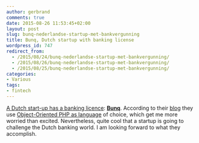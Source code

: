 ```yaml
---
author: gerbrand
comments: true
date: 2015-08-26 11:53:45+02:00
layout: post
slug: bunq-nederlandse-startup-met-bankvergunning
title: Bunq, Dutch startup with banking license
wordpress_id: 747
redirect_from:
  - /2015/08/24/bunq-nederlandse-startup-met-bankvergunning/
  - /2015/08/26/bunq-nederlandse-startup-met-bankvergunning/
  - /2015/08/25/bunq-nederlandse-startup-met-bankvergunning/
categories:
- Various
tags:
- fintech
---
```


[A Dutch start-up has a banking licence](http://www.dnb.nl/toezichtprofessioneel/de-consument-en-toezicht/registers/WFTDG/detail.jsp?id=c9dc52ce0358e311b55a005056b672cf): **[Bunq](https://www.bunq.com/nl/)**. According to their [blog](https://www.bunq.com/nl/blog) they use [Object-Oriented PHP as language](https://www.bunq.com/nl/blog/phava-by-bunq/) of choice, which get me more worried than excited. Nevertheless, quite cool that a startup is going to challenge the Dutch banking world. I am looking forward to what they accomplish.
